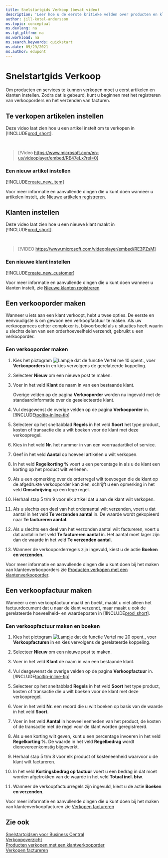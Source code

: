 ```yaml
---
title: Snelstartgids Verkoop (bevat video)
description: 'Leer hoe u de eerste kritieke velden over producten en klanten in Business Central invult, zodat u uw verkoopprocessen kunt starten.'
author: jill-kotel-andersson
ms.topic: conceptual
ms.devlang: na
ms.tgt_pltfrm: na
ms.workload: na
ms.search.keywords: quickstart
ms.date: 09/29/2021
ms.author: edupont
---
```


# <a name="sales-quick-start"></a><a name="sales-quick-start"></a>Snelstartgids Verkoop

Om producten en services te kunnen verkopen moet u eerst artikelen en klanten instellen. Zodra dat is gebeurd, kunt u beginnen met het registreren van verkooporders en het verzenden van facturen.

## <a name="set-up-items-to-sell"></a><a name="set-up-items-to-sell"></a>Te verkopen artikelen instellen

Deze video laat zien hoe u een artikel instelt om te verkopen in [!INCLUDE[prod_short](includes/prod_short.md)].

<br>

> [!Video https://www.microsoft.com/en-us/videoplayer/embed/RE47eLx?rel=0]

### <a name="set-up-a-new-item"></a><a name="set-up-a-new-item"></a>Een nieuw artikel instellen

[!INCLUDE[create_new_item](includes/create_new_item.md)]

Voor meer informatie en aanvullende dingen die u kunt doen wanneer u artikelen instelt, zie [Nieuwe artikelen registreren](inventory-how-register-new-items.md).  

## <a name="set-up-customers"></a><a name="set-up-customers"></a>Klanten instellen

Deze video laat zien hoe u een nieuwe klant maakt in [!INCLUDE[prod_short](includes/prod_short.md)].  

<br>

> [!VIDEO https://www.microsoft.com/videoplayer/embed/RE3PZsM]

### <a name="set-up-a-new-customer"></a><a name="set-up-a-new-customer"></a>Een nieuwe klant instellen

[!INCLUDE[create_new_customer](includes/create_new_customer.md)]

Voor meer informatie en aanvullende dingen die u kunt doen wanneer u klanten instelt, zie [Nieuwe klanten registreren](sales-how-register-new-customers.md)

## <a name="create-a-sales-order"></a><a name="create-a-sales-order"></a>Een verkooporder maken

Wanneer u iets aan een klant verkoopt, hebt u twee opties. De eerste en eenvoudigste is om gewoon een verkoopfactuur te maken. Als uw verkoopproces echter complexer is, bijvoorbeeld als u situaties heeft waarin u slechts delen van een orderhoeveelheid verzendt, gebruikt u een verkooporder.

### <a name="to-create-a-sales-order"></a><a name="to-create-a-sales-order"></a>Een verkooporder maken

1. Kies het pictogram ![Lampje dat de functie Vertel me 10 opent.](media/ui-search/search_small.png "Vertel me wat u wilt doen"), voer **Verkooporders** in en kies vervolgens de gerelateerde koppeling.
2. Selecteer **Nieuw** om een nieuwe post te maken.
3. Voer in het veld **Klant** de naam in van een bestaande klant.

    Overige velden op de pagina **Verkooporder** worden nu ingevuld met de standaardinformatie over de geselecteerde klant.  

4. Vul desgewenst de overige velden op de pagina **Verkooporder** in. [!INCLUDE[tooltip-inline-tip](includes/tooltip-inline-tip_md.md)]

5. Selecteer op het sneltabblad **Regels** in het veld **Soort** het type product, kosten of transactie die u wilt boeken voor de klant met deze verkoopregel.

6. Kies in het veld **Nr.** het nummer in van een voorraadartikel of service.

7. Geef in het veld **Aantal** op hoeveel artikelen u wilt verkopen.

8. In het veld **Regelkorting %** voert u een percentage in als u de klant een korting op het product wilt verlenen.

9. Als u een opmerking over de orderregel wilt toevoegen die de klant op de afgedrukte verkooporder kan zien, schrijft u een opmerking in het veld **Omschrijving** op een lege regel.

10. Herhaal stap 5 t/m 9 voor elk artikel dat u aan de klant wilt verkopen.

11. Als u slechts een deel van het orderaantal wilt verzenden, voert u dat aantal in het veld **Te verzenden aantal** in. De waarde wordt gekopieerd naar **Te factureren aantal**.

12. Als u slechts een deel van het verzonden aantal wilt factureren, voert u dat aantal in het veld **Te factureren aantal** in. Het aantal moet lager zijn dan de waarde in het veld **Te verzenden aantal**.

13. Wanneer de verkooporderregels zijn ingevuld, kiest u de actie **Boeken en verzenden**.

Voor meer informatie en aanvullende dingen die u kunt doen bij het maken van klantenverkooporders zie [Producten verkopen met een klantenverkooporder](sales-how-sell-products.md).  

## <a name="create-a-sales-invoice"></a><a name="create-a-sales-invoice"></a>Een verkoopfactuur maken

Wanneer u een verkoopfactuur maakt en boekt, maakt u niet alleen het factuurdocument dat u naar de klant verzendt, maar maakt u ook de gerelateerde hoeveelheid- en waardeposten in [!INCLUDE[prod_short](includes/prod_short.md)].

### <a name="to-create-and-post-a-sales-invoice"></a><a name="to-create-and-post-a-sales-invoice"></a>Een verkoopfactuur maken en boeken

1. Kies het pictogram ![Lampje dat de functie Vertel me 20 opent.](media/ui-search/search_small.png "Vertel me wat u wilt doen"), voer **Verkoopfacturen** in en kies vervolgens de gerelateerde koppeling.  

2. Selecteer **Nieuw** om een nieuwe post te maken.

3. Voer in het veld **Klant** de naam in van een bestaande klant.

4. Vul desgewenst de overige velden op de pagina **Verkoopfactuur** in. [!INCLUDE[tooltip-inline-tip](includes/tooltip-inline-tip_md.md)]

5. Selecteer op het sneltabblad **Regels** in het veld **Soort** het type product, kosten of transactie die u wilt boeken voor de klant met deze verkoopregel.

6. Voer in het veld **Nr.** een record die u wilt boeken op basis van de waarde in het veld **Soort**.

7. Voer in het veld **Aantal** in hoeveel eenheden van het product, de kosten of de transactie met de regel voor de klant worden geregistreerd.  

8. Als u een korting wilt geven, kunt u een percentage invoeren in het veld **Regelkorting %**. De waarde in het veld **Regelbedrag** wordt dienovereenkomstig bijgewerkt.  

9. Herhaal stap 5 t/m 8 voor elk product of kosteneenheid waarvoor u de klant wilt factureren.  

10. In het veld **Kortingsbedrag op factuur** voert u een bedrag in dat moet worden afgetrokken van de waarde in het veld **Totaal incl. btw**.

11. Wanneer de verkoopfactuurregels zijn ingevuld, kiest u de actie **Boeken en verzenden**.  

Voor meer informatie en aanvullende dingen die u kunt doen bij het maken van klantenverkoopfacturen zie [Verkopen factureren](sales-how-invoice-sales.md)

## <a name="see-also"></a><a name="see-also"></a>Zie ook

[Snelstartgidsen voor Business Central](quick-start-business-central.md)  
[Verkoopoverzicht](sales-manage-sales.md)  
[Producten verkopen met een klantverkooporder](sales-how-sell-products.md)  
[Verkopen factureren](sales-how-invoice-sales.md)  
